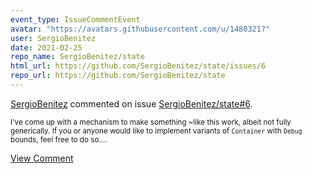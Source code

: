 ```yaml
---
event_type: IssueCommentEvent
avatar: "https://avatars.githubusercontent.com/u/1480321?"
user: SergioBenitez
date: 2021-02-25
repo_name: SergioBenitez/state
html_url: https://github.com/SergioBenitez/state/issues/6
repo_url: https://github.com/SergioBenitez/state
---
```


<a href='https://github.com/SergioBenitez' target='_blank'>SergioBenitez</a> commented on issue <a href='https://github.com/SergioBenitez/state/issues/6' target='_blank'>SergioBenitez/state#6</a>.

<small>I've come up with a mechanism to make something ~like this work, albeit not fully generically. If you or anyone would like to implement variants of `Container` with `Debug` bounds, feel free to do so....</small>

<a href='https://github.com/SergioBenitez/state/issues/6' target='_blank'>View Comment</a>